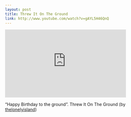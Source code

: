 ```yaml
---
layout: post
title: Threw It On The Ground
link: http://www.youtube.com/watch?v=gAYL5H46QnQ
---
```

<iframe width="400" height="225" src=
"http://www.youtube.com/embed/gAYL5H46QnQ?wmode=transparent&amp;autohide=1&amp;egm=0&amp;hd=1&amp;iv_load_policy=3&amp;modestbranding=1&amp;rel=0&amp;showinfo=0&amp;showsearch=0"
frameborder="0" allowfullscreen=""></iframe><br>

<p>“Happy Birthday to the ground”. Threw It On The Ground (by
<a href=
"http://www.youtube.com/watch?v=gAYL5H46QnQ">thelonelyisland</a>)</p>
